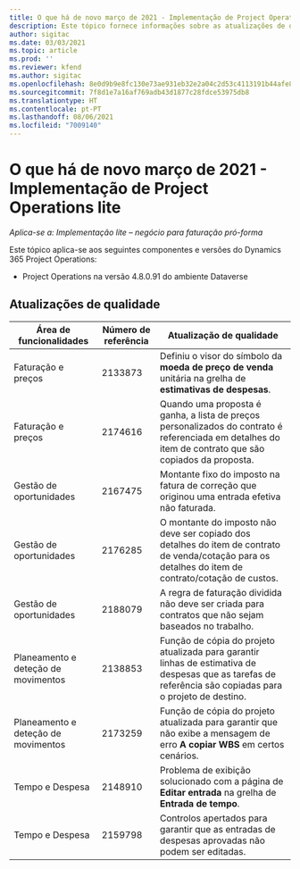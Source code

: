 ```yaml
---
title: O que há de novo março de 2021 - Implementação de Project Operations lite
description: Este tópico fornece informações sobre as atualizações de qualidade disponíveis na versão de março de 2021 da implementação do Project Operations lite – negócio para faturação pró-forma.
author: sigitac
ms.date: 03/03/2021
ms.topic: article
ms.prod: ''
ms.reviewer: kfend
ms.author: sigitac
ms.openlocfilehash: 8e0d9b9e8fc130e73ae931eb32e2a04c2d53c4113191b44afe8df6dc4678b25d
ms.sourcegitcommit: 7f8d1e7a16af769adb43d1877c28fdce53975db8
ms.translationtype: HT
ms.contentlocale: pt-PT
ms.lasthandoff: 08/06/2021
ms.locfileid: "7009140"
---
```

# <a name="whats-new-march-2021---project-operations-lite-deployment"></a>O que há de novo março de 2021 - Implementação de Project Operations lite

_Aplica-se a: Implementação lite – negócio para faturação pró-forma_


Este tópico aplica-se aos seguintes componentes e versões do Dynamics 365 Project Operations:

- Project Operations na versão 4.8.0.91 do ambiente Dataverse 

## <a name="quality-updates"></a>Atualizações de qualidade

| **Área de funcionalidades** | **Número de referência** | **Atualização de qualidade** |
| --- | --- | --- |
| Faturação e preços | 2133873 | Definiu o visor do símbolo da **moeda de preço de venda** unitária na grelha de **estimativas de despesas**. |
| Faturação e preços | 2174616 | Quando uma proposta é ganha, a lista de preços personalizados do contrato é referenciada em detalhes do item de contrato que são copiados da proposta. |
| Gestão de oportunidades | 2167475 | Montante fixo do imposto na fatura de correção que originou uma entrada efetiva não faturada. |
| Gestão de oportunidades | 2176285 | O montante do imposto não deve ser copiado dos detalhes do item de contrato de venda/cotação para os detalhes do item de contrato/cotação de custos. |
| Gestão de oportunidades | 2188079 | A regra de faturação dividida não deve ser criada para contratos que não sejam baseados no trabalho. |
| Planeamento e deteção de movimentos | 2138853 | Função de cópia do projeto atualizada para garantir linhas de estimativa de despesas que as tarefas de referência são copiadas para o projeto de destino. |
| Planeamento e deteção de movimentos | 2173259 | Função de cópia do projeto atualizada para garantir que não exibe a mensagem de erro **A copiar WBS** em certos cenários. |
| Tempo e Despesa | 2148910 | Problema de exibição solucionado com a página de **Editar entrada** na grelha de **Entrada de tempo**. |
| Tempo e Despesa | 2159798 | Controlos apertados para garantir que as entradas de despesas aprovadas não podem ser editadas. |


